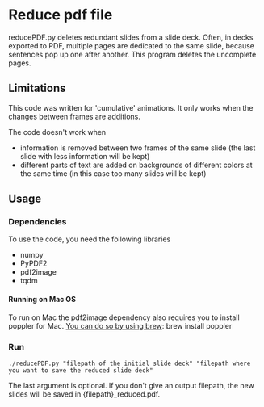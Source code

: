 # Reduce pdf file

reducePDF.py deletes redundant slides from a slide deck. Often, in decks exported to PDF, multiple pages are dedicated to the same slide, because sentences pop up one after another. This program deletes the uncomplete pages.


## Limitations

This code was written for 'cumulative' animations. It only works when the changes between frames are additions.

The code doesn't work when
- information is removed between two frames of the same slide (the last slide with less information will be kept)
- different parts of text are added on backgrounds of different colors at the same time (in this case too many slides will be kept)

## Usage
### Dependencies

To use the code, you need the following libraries
- numpy
- PyPDF2
- pdf2image
- tqdm

#### Running on Mac OS

To run on Mac the pdf2image dependency also requires you to install poppler for Mac. [You can do so by using brew](http://macappstore.org/poppler/):
    brew install poppler

### Run

```
./reducePDF.py "filepath of the initial slide deck" "filepath where you want to save the reduced slide deck"
```
The last argument is optional. If you don't give an output filepath, the new slides will be saved in {filepath}_reduced.pdf.